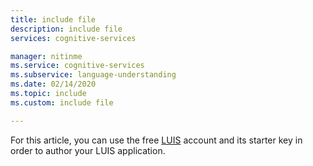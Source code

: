 ```yaml
---
title: include file
description: include file
services: cognitive-services

manager: nitinme
ms.service: cognitive-services
ms.subservice: language-understanding
ms.date: 02/14/2020
ms.topic: include
ms.custom: include file

---
```


For this article, you can use the free [LUIS](../luis-how-to-azure-subscription.md#starter-key) account and its starter key in order to author your LUIS application.
